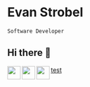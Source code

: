 # Evan Strobel
`Software Developer`
## Hi there 👋
[test](/InventoryManagementStrobel.zip)
<img align="left" height=30px src="https://cdn.jsdelivr.net/gh/devicons/devicon/icons/java/java-original.svg" />
<img align="left" height=30px src="https://cdn.jsdelivr.net/gh/devicons/devicon/icons/javascript/javascript-original.svg" />
<img align="left" height=30px src="https://cdn.jsdelivr.net/gh/devicons/devicon/icons/python/python-original.svg" />


<!--
**EvanStrobel1/EvanStrobel1** is a ✨ _special_ ✨ repository because its `README.md` (this file) appears on your GitHub profile.

Here are some ideas to get you started:

- 🔭 I’m currently working on ...
- 🌱 I’m currently learning ...
- 👯 I’m looking to collaborate on ...
- 🤔 I’m looking for help with ...
- 💬 Ask me about ...
- 📫 How to reach me: ...
- 😄 Pronouns: ...
- ⚡ Fun fact: ...
-->
